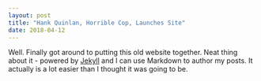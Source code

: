 ```yaml
---
layout: post
title: "Hank Quinlan, Horrible Cop, Launches Site"
date: 2018-04-12
---
```


Well. Finally got around to putting this old website together. Neat thing about it - powered by [Jekyll](http://jekyllrb.com) and I can use Markdown to author my posts. It actually is a lot easier than I thought it was going to be.